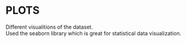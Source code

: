 # PLOTS
Different visualitions of the dataset.  
Used the seaborn library which is great for statistical data visualization.
